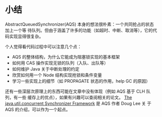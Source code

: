 # 小结

AbstractQueuedSynchronizer(AQS) 本身的想法很朴素：一个共同抢占的状态加上一个等
待队列。但由于涵盖了许多的功能（如超时、中断、取消等），它的代码实现显得很复杂。

个人觉得看代码过程中可以注意几个点：

- AQS 的整体结构，为什么它能成为阻塞锁实现的基本框架
- 如何用 CAS 操作实现无锁的队列（入队、出队等）
- 如何维护 Java 关于中断处理的约定
- 欣赏如何用一个 Node 结构实现抢锁和条件变量
- 学习一些实现上的细节（如 PROPAGATE 状态的作用，help GC 的原因）

还有一些深层次原理上的东西可能在文章中没有体现（例如 AQS 基于 CLH 队列，有一些
缓存上的优点），如果有兴趣可以查阅相关的论文。
[The java.util.concurrent Synchronizer
Framework](http://gee.cs.oswego.edu/dl/papers/aqs.pdf) 是 AQS 作者 Doug Lee 关
于 AQS 的介绍，可以作为一个起点。
